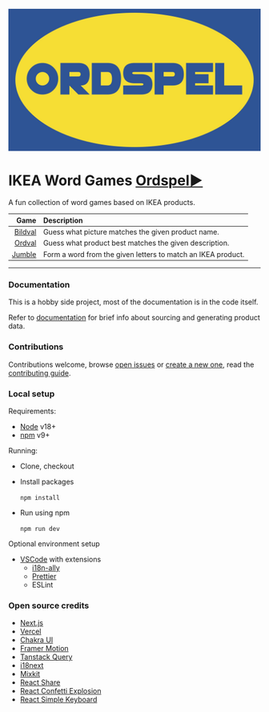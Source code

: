 [![IKEA Word Games](/public/assets/cover.jpg)](https://ikeawordgames.com)

# IKEA Word Games [Ordspel▶️](https://ikeawordgames.com)

A fun collection of word games based on IKEA products.

| Game | Description |
|-----:|:------------|
| [Bildval](https://ikeawordgames.com/bildval) | Guess what picture matches the given product name. |
| [Ordval](https://ikeawordgames.com/ordval) | Guess what product best matches the given description. |
| [Jumble](https://ikeawordgames.com/jumble) | Form a word from the given letters to match an IKEA product. |

--------

### Documentation

This is a hobby side project, most of the documentation is in the code itself.

Refer to [documentation](https://github.com/avikantz/ikea-word-games/blob/main/DOCUMENTATION.MD) for brief info about sourcing and generating product data.

### Contributions

Contributions welcome, browse [open issues](https://github.com/avikantz/ikea-word-games/issues) or [create a new one](https://github.com/avikantz/ikea-word-games/issues/new), read the [contributing guide](https://github.com/avikantz/ikea-word-games/blob/main/CONTRIBUTING.MD).

### Local setup

Requirements:

- [Node](https://nodejs.org/en) v18+
- [npm](https://docs.npmjs.com/downloading-and-installing-node-js-and-npm) v9+

Running:

- Clone, checkout
- Install packages

	`npm install`

- Run using npm

	`npm run dev`

Optional environment setup

- [VSCode](https://code.visualstudio.com) with extensions
  - [i18n-ally](https://github.com/lokalise/i18n-ally)
  - [Prettier](https://github.com/prettier/prettier-vscode)
  - ESLint

### Open source credits

- [Next.js](https://nextjs.org)
- [Vercel](https://vercel.com)
- [Chakra UI](https://chakra-ui.com)
- [Framer Motion](https://www.framer.com/motion/)
- [Tanstack Query](https://tanstack.com/query/latest)
- [i18next](https://www.i18next.com)
- [Mixkit](https://mixkit.co/free-sound-effects/game/)
- [React Share](https://github.com/nygardk/react-share)
- [React Confetti Explosion](https://github.com/herrethan/react-confetti-explosion)
- [React Simple Keyboard](https://github.com/hodgef/react-simple-keyboard)